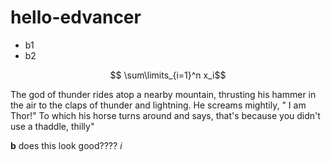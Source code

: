 # hello-edvancer

* b1
* b2

$$ \sum\limits_{i=1}^n x_i$$

The god of thunder rides atop a nearby mountain, thrusting his hammer in the air to the claps of thunder and lightning. 
He screams mightily, " I am Thor!" 
To which his horse turns around and says, that's because you didn't use a thaddle, thilly"

**b**
does this look good????
*i*